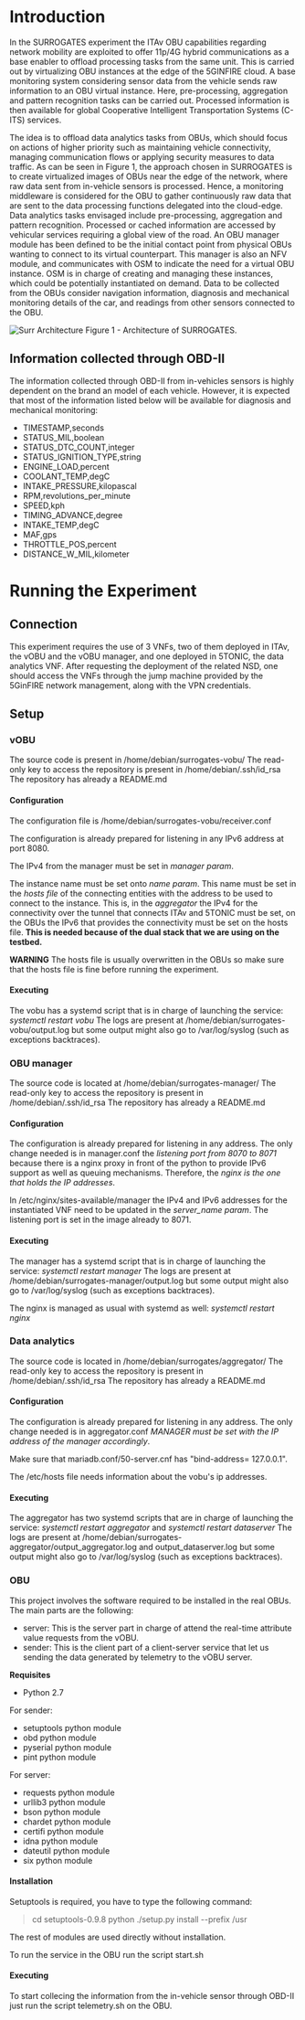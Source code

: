 <!-- TITLE: Exploring SURROGATES VNFs -->

# Introduction
In the SURROGATES experiment the ITAv OBU capabilities regarding network mobility are exploited to offer 11p/4G hybrid communications as a base enabler to offload processing tasks from the same unit. This is carried out by virtualizing OBU instances at the edge of the 5GINFIRE cloud. A base monitoring system considering sensor data from the vehicle sends raw information to an OBU virtual instance. Here, pre-processing, aggregation and pattern recognition tasks can be carried out. Processed information is then available for global Cooperative Intelligent Transportation Systems (C-ITS) services.

The idea is to offload data analytics tasks from OBUs, which should focus on actions of higher priority such as maintaining vehicle connectivity, managing communication flows or applying security measures to data traffic. As can be seen in Figure 1, the approach chosen in SURROGATES is to create virtualized images of OBUs near the edge of the network, where raw data sent from in-vehicle sensors is processed. Hence, a monitoring middleware is considered for the OBU to gather continuously raw data that are sent to the data processing functions delegated into the cloud-edge. Data analytics tasks envisaged include pre-processing, aggregation and pattern recognition. Processed or cached information are accessed by vehicular services requiring a global view of the road. An OBU manager module has been defined to be the initial contact point from physical OBUs wanting to connect to its virtual counterpart. This manager is also an NFV module, and communicates with OSM to indicate the need for a virtual OBU instance. OSM is in charge of creating and managing these instances, which could be potentially instantiated on demand. Data to be collected from the OBUs consider navigation information, diagnosis and mechanical monitoring details of the car, and readings from other sensors connected to the OBU.

![Surr Architecture](/uploads/surrogates/surr-architecture.png "Surr Architecture")
Figure 1 - Architecture of SURROGATES.

## Information collected through OBD-II

The information collected through OBD-II from in-vehicles sensors is highly dependent on the brand an model of each vehicle. However, it is expected that most of the information listed below will be available for diagnosis and mechanical monitoring:
* TIMESTAMP,seconds	
* STATUS_MIL,boolean	
* STATUS_DTC_COUNT,integer	
* STATUS_IGNITION_TYPE,string	
* ENGINE_LOAD,percent	
* COOLANT_TEMP,degC	
* INTAKE_PRESSURE,kilopascal	
* RPM,revolutions_per_minute	
* SPEED,kph	
* TIMING_ADVANCE,degree	
* INTAKE_TEMP,degC	
* MAF,gps	
* THROTTLE_POS,percent	
* DISTANCE_W_MIL,kilometer

# Running the Experiment
## Connection
This experiment requires the use of 3 VNFs, two of them deployed in ITAv, the vOBU and the vOBU manager, and one deployed in 5TONIC, the data analytics VNF. After requesting the deployment of the related NSD, one should access the VNFs through the jump machine provided by the 5GinFIRE network management, along with the VPN credentials.
## Setup
### vOBU
The source code is present in /home/debian/surrogates-vobu/
The read-only key to access the repository is present in /home/debian/.ssh/id_rsa
The repository has already a README.md
#### Configuration
The configuration file is /home/debian/surrogates-vobu/receiver.conf

The configuration is already prepared for listening in any IPv6 address at port 8080.

The IPv4 from the manager must be set in *manager param*.

The instance name must be set onto *name param*. This name must be set in the *hosts file* of the connecting entities with the address to be used to connect to the instance. This is, in the *aggregator* the IPv4 for the connectivity over the tunnel that connects ITAv and 5TONIC must be set, on the OBUs the IPv6 that provides the connectivity must be set on the hosts file. **This is needed because of the dual stack that we are using on the testbed.**

**WARNING** The hosts file is usually overwritten in the OBUs so make sure that the hosts file is fine before running the experiment.
#### Executing
The vobu has a systemd script that is in charge of launching the service: *systemctl restart vobu*
The logs are present at /home/debian/surrogates-vobu/output.log but some output might also go to /var/log/syslog (such as exceptions backtraces).


### OBU manager
The source code is located at /home/debian/surrogates-manager/
The read-only key to access the repository is present in /home/debian/.ssh/id_rsa
The repository has already a README.md
#### Configuration
The configuration is already prepared for listening in any address. The only change needed is in manager.conf the *listening port from 8070 to 8071* because there is a nginx proxy in front of the python to provide IPv6 support as well as queuing mechanisms. Therefore, the *nginx is the one that holds the IP addresses*.

In /etc/nginx/sites-available/manager the IPv4 and IPv6 addresses for the instantiated VNF need to be updated in the *server_name param*. The listening port is set in the image already to 8071.
#### Executing
The manager has a systemd script that is in charge of launching the service: *systemctl restart manager*
The logs are present at /home/debian/surrogates-manager/output.log but some output might also go to /var/log/syslog (such as exceptions backtraces).

The nginx is managed as usual with systemd as well: *systemctl restart nginx*

### Data analytics
The source code is located in /home/debian/surrogates/aggregator/
The read-only key to access the repository is present in /home/debian/.ssh/id_rsa
The repository has already a README.md
#### Configuration
The configuration is already prepared for listening in any address. The only change needed is in aggregator.conf *MANAGER must be set with the IP address of the manager accordingly*.

Make sure that mariadb.conf/50-server.cnf has "bind-address= 127.0.0.1".

The /etc/hosts file needs information about the vobu's ip addresses.
#### Executing
The aggregator has two systemd scripts that are in charge of launching the service: *systemctl restart aggregator* and *systemctl restart dataserver*
The logs are present at /home/debian/surrogates-aggregator/output_aggregator.log and output_dataserver.log but some output might also go to /var/log/syslog (such as exceptions backtraces).

### OBU

This project involves the software required to be installed in the real OBUs. The main parts are the following:
- server: This is the server part in charge of attend the real-time attribute value requests from the vOBU.
- sender: This is the client part of a client-server service that let us sending the data generated by telemetry to the vOBU server.

**Requisites**
* Python 2.7

For sender:
* setuptools python module
* obd python module
* pyserial python module
* pint python module

For server:
* requests python module
* urllib3 python module
* bson python module
* chardet python module
* certifi python module
* idna python module
* dateutil python module
* six python module

#### Installation

Setuptools is required, you have to type the following command:
>cd setuptools-0.9.8
>python ./setup.py install --prefix /usr

The rest of modules are used directly without installation.

To run the service in the OBU run the script start.sh

#### Executing

To start collecing the information from the in-vehicle sensor through OBD-II just run the script telemetry.sh on the OBU.
